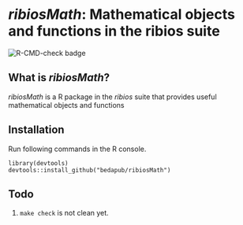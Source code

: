 *ribiosMath*: Mathematical objects and functions in the ribios suite
===

![R-CMD-check badge](https://github.com/bedapub/ribiosMath/workflows/R-CMD-check/badge.svg)

## What is *ribiosMath*?

*ribiosMath* is a R package in the *ribios* suite that provides useful mathematical objects and functions


## Installation

Run following commands in the R console.

```{R}
library(devtools)
devtools::install_github("bedapub/ribiosMath")
```

## Todo

1. `make check` is not clean yet.
